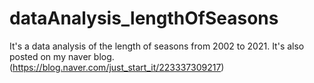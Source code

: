 # dataAnalysis_lengthOfSeasons
It's a data analysis of the length of seasons from 2002 to 2021.
It's also posted on my naver blog. (https://blog.naver.com/just_start_it/223337309217)
